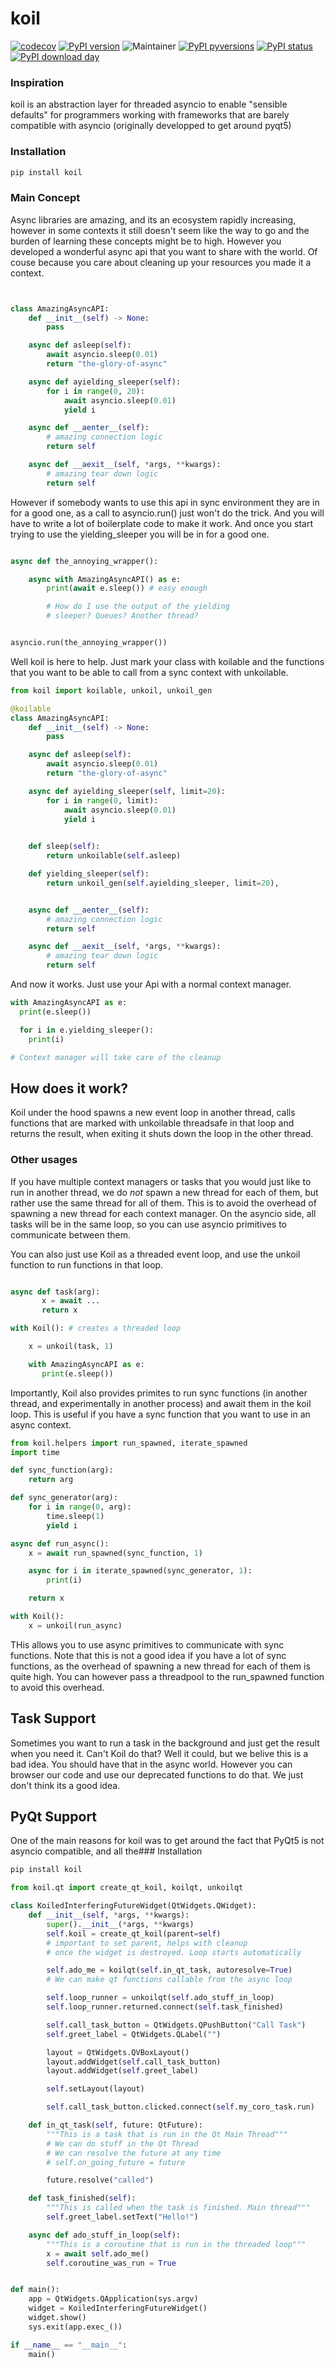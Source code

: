 # koil

[![codecov](https://codecov.io/gh/jhnnsrs/koil/branch/master/graph/badge.svg?token=UGXEA2THBV)](https://codecov.io/gh/jhnnsrs/koil)
[![PyPI version](https://badge.fury.io/py/koil.svg)](https://pypi.org/project/koil/)
![Maintainer](https://img.shields.io/badge/maintainer-jhnnsrs-blue)
[![PyPI pyversions](https://img.shields.io/pypi/pyversions/koil.svg)](https://pypi.python.org/pypi/koil/)
[![PyPI status](https://img.shields.io/pypi/status/koil.svg)](https://pypi.python.org/pypi/koil/)
[![PyPI download day](https://img.shields.io/pypi/dm/koil.svg)](https://pypi.python.org/pypi/koil/)


### Inspiration

koil is an abstraction layer for threaded asyncio to enable "sensible defaults" for
programmers working with frameworks that are barely compatible with asyncio (originally developped to get around pyqt5)

### Installation

```bash
pip install koil
```


### Main Concept

Async libraries are amazing, and its an ecosystem rapidly increasing, however in some contexts it still doesn't seem like
the way to go and the burden of learning these concepts might be to high. However you developed a wonderful async api
that you want to share with the world. Of couse because you care about cleaning up your resources you made it a context.

```python


class AmazingAsyncAPI:
    def __init__(self) -> None:
        pass

    async def asleep(self):
        await asyncio.sleep(0.01)
        return "the-glory-of-async"

    async def ayielding_sleeper(self):
        for i in range(0, 20):
            await asyncio.sleep(0.01)
            yield i

    async def __aenter__(self):
        # amazing connection logic
        return self

    async def __aexit__(self, *args, **kwargs):
        # amazing tear down logic
        return self

```

However if somebody wants to use this api in sync environment they are in for a good one, as a call to asyncio.run() just won't do the trick.
And you will have to write a lot of boilerplate code to make it work. And once you start trying to use the yielding_sleeper
you will be in for a good one.

```python

async def the_annoying_wrapper():

    async with AmazingAsyncAPI() as e:
        print(await e.sleep()) # easy enough

        # How do I use the output of the yielding
        # sleeper? Queues? Another thread?


asyncio.run(the_annoying_wrapper())

```

Well koil is here to help. Just mark your class with koilable and the functions that you want to be able to call from
a sync context with unkoilable.


```python
from koil import koilable, unkoil, unkoil_gen

@koilable
class AmazingAsyncAPI:
    def __init__(self) -> None:
        pass

    async def asleep(self):
        await asyncio.sleep(0.01)
        return "the-glory-of-async"

    async def ayielding_sleeper(self, limit=20):
        for i in range(0, limit):
            await asyncio.sleep(0.01)
            yield i

    
    def sleep(self):
        return unkoilable(self.asleep)

    def yielding_sleeper(self):
        return unkoil_gen(self.ayielding_sleeper, limit=20),


    async def __aenter__(self):
        # amazing connection logic
        return self

    async def __aexit__(self, *args, **kwargs):
        # amazing tear down logic
        return self

```

And now it works. Just use your Api with a normal context manager.

```python
with AmazingAsyncAPI as e:
  print(e.sleep())

  for i in e.yielding_sleeper():
    print(i)

# Context manager will take care of the cleanup
```


## How does it work?

Koil under the hood spawns a new event loop in another thread, calls functions that are marked with unkoilable
threadsafe in that loop and returns the result, when exiting it shuts down the loop in the other thread.

### Other usages

If you have multiple context managers or tasks that you would just like to run in another thread, we do *not* 
spawn a new thread for each of them, but rather use the same thread for all of them. This is to avoid the overhead
of spawning a new thread for each context manager. On the asyncio side, all tasks will be in the same loop, so
you can use asyncio primitives to communicate between them.

You can also just use Koil as a threaded event loop, and use the unkoil function to run functions in that loop.

```python

async def task(arg):
       x = await ...
       return x

with Koil(): # creates a threaded loop

    x = unkoil(task, 1)

    with AmazingAsyncAPI as e:
       print(e.sleep())

```

Importantly, Koil also provides primites to run sync functions (in another thread, and experimentally in another process)
and await them in the koil loop. This is useful if you have a sync function that you want to use in an async context.

```python
from koil.helpers import run_spawned, iterate_spawned
import time

def sync_function(arg):
    return arg

def sync_generator(arg):
    for i in range(0, arg):
        time.sleep(1)
        yield i

async def run_async():
    x = await run_spawned(sync_function, 1)

    async for i in iterate_spawned(sync_generator, 1):
        print(i)

    return x

with Koil():
    x = unkoil(run_async)

```

THis allows you to use async primitives to communicate with sync functions. Note that this is not a good idea
if you have a lot of sync functions, as the overhead of spawning a new thread for each of them is quite high.
You can however pass a threadpool to the run_spawned function to avoid this overhead.


## Task Support

Sometimes you want to run a task in the background and just get the result when you need it. Can't Koil do that?
Well it could, but we belive this is a bad idea. You should have that in the async world. However you can
browser our code and use our deprecated functions to do that. We just don't think its a good idea.

## PyQt Support

One of the main reasons for koil was to get around the fact that PyQt5 is not asyncio compatible, and all the### Installation

```bash
pip install koil
```


```python
from koil.qt import create_qt_koil, koilqt, unkoilqt

class KoiledInterferingFutureWidget(QtWidgets.QWidget):
    def __init__(self, *args, **kwargs):
        super().__init__(*args, **kwargs)
        self.koil = create_qt_koil(parent=self) 
        # important to set parent, helps with cleanup
        # once the widget is destroyed. Loop starts automatically

        self.ado_me = koilqt(self.in_qt_task, autoresolve=True)
        # We can make qt functions callable from the async loop

        self.loop_runner = unkoilqt(self.ado_stuff_in_loop)
        self.loop_runner.returned.connect(self.task_finished)

        self.call_task_button = QtWidgets.QPushButton("Call Task")
        self.greet_label = QtWidgets.QLabel("")

        layout = QtWidgets.QVBoxLayout()
        layout.addWidget(self.call_task_button)
        layout.addWidget(self.greet_label)

        self.setLayout(layout)

        self.call_task_button.clicked.connect(self.my_coro_task.run)

    def in_qt_task(self, future: QtFuture):
        """This is a task that is run in the Qt Main Thread"""
        # We can do stuff in the Qt Thread
        # We can resolve the future at any time
        # self.on_going_future = future

        future.resolve("called")

    def task_finished(self):
        """This is called when the task is finished. Main thread"""
        self.greet_label.setText("Hello!")

    async def ado_stuff_in_loop(self):
        """This is a coroutine that is run in the threaded loop"""
        x = await self.ado_me()
        self.coroutine_was_run = True


def main():
    app = QtWidgets.QApplication(sys.argv)
    widget = KoiledInterferingFutureWidget()
    widget.show()
    sys.exit(app.exec_())

if __name__ == "__main__":
    main()

```




